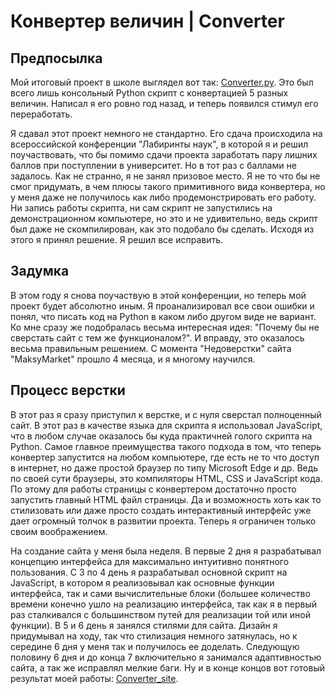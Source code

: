 # Конвертер величин | Converter

## Предпосылка

Мой итоговый проект в школе выглядел вот так: [Converter.py](Converter.py). Это был всего лишь консольный Python скрипт с конвертацией 5 разных величин. Написал я его ровно год назад, и теперь появился стимул его переработать.

Я сдавал этот проект немного не стандартно. Его сдача происходила на всероссийской конференции "Лабиринты наук", в которой я и решил поучаствовать, что бы помимо сдачи проекта заработать пару лишних баллов при поступлении в университет. Но в тот раз с баллами не задалось. Как не странно, я не занял призовое место. Я не то что бы не смог придумать, в чем плюсы такого примитивного вида конвертера, но у меня даже не получилось как либо продемонстрировать его работу. Ни запись работы скрипта, ни сам скрипт не запустились на демонстрационном компьютере, но это и не удивительно, ведь скрипт был даже не скомпилирован, как это подобало бы сделать. Исходя из этого я принял решение. Я решил все исправить.

## Задумка

В этом году я снова поучаствую в этой конференции, но теперь мой проект будет абсолютно иным. Я проанализировал все свои ошибки и понял, что писать код на Python в каком либо другом виде не вариант. Ко мне сразу же подобралась весьма интересная идея: "Почему бы не сверстать сайт с тем же функционалом?". И вправду, это оказалось весьма правильным решением. С момента "Недоверстки" сайта "MaksyMarket" прошло 4 месяца, и я многому научился. 

## Процесс верстки

В этот раз я сразу приступил к верстке, и с нуля сверстал полноценный сайт. В этот раз в качестве языка для скрипта я использовал JavaScript, что в любом случае оказалось бы куда практичней голого скрипта на Python. Самое главное преимущества такого подхода в том, что теперь конвертер запустится на любом компьютере, где есть не то что доступ в интернет, но даже простой браузер по типу Microsoft Edge и др. Ведь по своей сути браузеры, это компиляторы HTML, CSS и JavaScript кода. По этому для работы страницы с конвертером достаточно просто запустить главный HTML файл страницы. Да и возможность хоть как то стилизовать или даже просто создать интерактивный интерфейс уже дает огромный толчок в развитии проекта. Теперь я ограничен только своим воображением.

На создание сайта у меня была неделя. В первые 2 дня я разрабатывал концепцию интерфейса для максимально интуитивно понятного пользования. С 3 по 4 день я разрабатывал основной скрипт на JavaScript, в котором я реализовывал как основные функции интерфейса, так и сами вычислительные блоки (большее количество времени конечно ушло на реализацию интерфейса, так как я в первый раз сталкивался с большинством путей для реализации той или иной функции). В 5 и 6 день я занялся стилями для сайта. Дизайн я придумывал на ходу, так что стилизация немного затянулась, но к середине 6 дня у меня так и получилось ее доделать. Следующую половину 6 дня и до конца 7 включительно я занимался адаптивностью сайта, а так же исправлял мелкие баги. Ну и в конце концов вот готовый результат моей работы: [Converter_site](Web_development/Konverter/).
